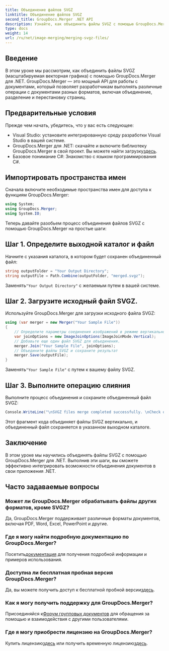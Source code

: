 ```yaml
---
title: Объединение файлов SVGZ
linktitle: Объединение файлов SVGZ
second_title: GroupDocs.Merger .NET API
description: Узнайте, как объединить файлы SVGZ с помощью GroupDocs.Merger для .NET, с помощью этого пошагового руководства. Совершенствуйте свои навыки работы с документами.
type: docs
weight: 14
url: /ru/net/image-merging/merging-svgz-files/
---
```

## Введение
В этом уроке мы рассмотрим, как объединить файлы SVGZ (масштабируемая векторная графика) с помощью GroupDocs.Merger для .NET. GroupDocs.Merger — это мощный API для работы с документами, который позволяет разработчикам выполнять различные операции с документами разных форматов, включая объединение, разделение и перестановку страниц.
## Предварительные условия
Прежде чем начать, убедитесь, что у вас есть следующее:
- Visual Studio: установите интегрированную среду разработки Visual Studio в вашей системе.
-  GroupDocs.Merger для .NET: скачайте и включите библиотеку GroupDocs.Merger в свой проект. Вы можете найти загрузку[здесь](https://releases.groupdocs.com/merger/net/).
- Базовое понимание C#: Знакомство с языком программирования C#.

## Импортировать пространства имен
Сначала включите необходимые пространства имен для доступа к функциям GroupDocs.Merger:
```csharp
using System; 
using GroupDocs.Merger;
using System.IO;
```

Теперь давайте разобьем процесс объединения файлов SVGZ с помощью GroupDocs.Merger на простые шаги:
## Шаг 1. Определите выходной каталог и файл
Начните с указания каталога, в котором будет сохранен объединенный файл:
```csharp
string outputFolder = "Your Output Directory";
string outputFile = Path.Combine(outputFolder, "merged.svgz");
```
 Заменять`"Your Output Directory"` с желаемым путем в вашей системе.
## Шаг 2. Загрузите исходный файл SVGZ.
Используйте GroupDocs.Merger для загрузки исходного файла SVGZ:
```csharp
using (var merger = new Merger("Your Sample File"))
{
    // Определите параметры соединения изображений в режиме вертикального соединения.
    var joinOptions = new ImageJoinOptions(ImageJoinMode.Vertical);
    // Добавьте еще один файл SVGZ для объединения.
    merger.Join("Your Sample File", joinOptions);
    // Объедините файлы SVGZ и сохраните результат
    merger.Save(outputFile);
}
```
 Заменять`"Your Sample File"` с путем к вашему файлу SVGZ.
## Шаг 3. Выполните операцию слияния
Выполните процесс объединения и сохраните объединенный файл SVGZ:
```csharp
Console.WriteLine("\nSVGZ files merge completed successfully. \nCheck output in {0}", outputFolder);
```
Этот фрагмент кода объединяет файлы SVGZ вертикально, и объединенный файл сохраняется в указанном выходном каталоге.

## Заключение
В этом уроке мы научились объединять файлы SVGZ с помощью GroupDocs.Merger для .NET. Выполнив эти шаги, вы сможете эффективно интегрировать возможности объединения документов в свои приложения .NET.

## Часто задаваемые вопросы
### Может ли GroupDocs.Merger обрабатывать файлы других форматов, кроме SVGZ?
Да, GroupDocs.Merger поддерживает различные форматы документов, включая PDF, Word, Excel, PowerPoint и другие.
### Где я могу найти подробную документацию по GroupDocs.Merger?
 Посетить[документация](https://reference.groupdocs.com/merger/net/) для получения подробной информации и примеров использования.
### Доступна ли бесплатная пробная версия GroupDocs.Merger?
 Да, вы можете получить доступ к бесплатной пробной версии[здесь](https://releases.groupdocs.com/).
### Как я могу получить поддержку для GroupDocs.Merger?
 Присоединяйся к[Форум групповых документов](https://forum.groupdocs.com/c/merger/32) для обращения за помощью и взаимодействия с другими пользователями.
### Где я могу приобрести лицензию на GroupDocs.Merger?
 Купить лицензию[здесь](https://purchase.groupdocs.com/buy) или получить временную лицензию[здесь](https://purchase.groupdocs.com/temporary-license/).